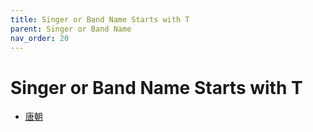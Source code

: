 ```yaml
---
title: Singer or Band Name Starts with T
parent: Singer or Band Name 
nav_order: 20
---
```


# Singer or Band Name Starts with T

- [唐朝](Tang_Chao/index.md)
